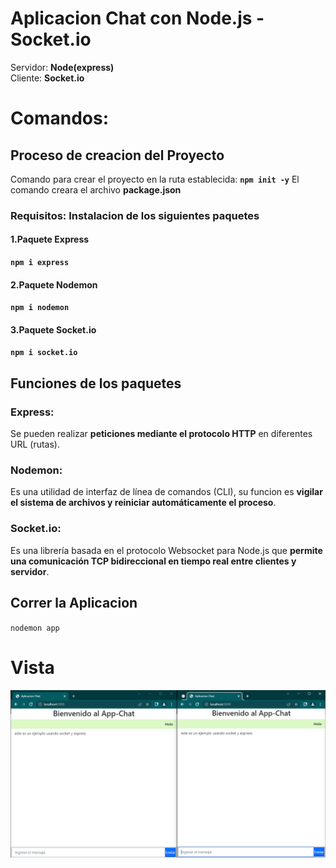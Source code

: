 # Aplicacion Chat con Node.js - Socket.io

Servidor: **Node(express)**<br>
Cliente: **Socket.io**<br>

# Comandos:

## Proceso de creacion del Proyecto
Comando para crear el proyecto en la ruta establecida:
**`npm init -y`**
El comando creara el archivo **package.json**
<br>

### Requisitos: Instalacion de los siguientes paquetes

#### 1.Paquete Express
**`npm i express`**


#### 2.Paquete Nodemon
**`npm i nodemon`**


#### 3.Paquete Socket.io
**`npm i socket.io`**



## Funciones de los paquetes
### Express:
Se pueden realizar **peticiones mediante el protocolo HTTP** en diferentes URL (rutas).

### Nodemon:
Es una utilidad de interfaz de línea de comandos (CLI), su funcion es **vigilar el sistema de archivos y reiniciar automáticamente el proceso**.

### Socket.io:
Es una librería basada en el protocolo Websocket para Node.js que **permite una comunicación TCP bidireccional en tiempo real entre clientes y servidor**.




## Correr la Aplicacion
`nodemon app`


# Vista
<p aling="center">
    <img src="preview.png" alt="">
</p>
